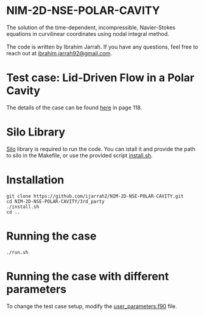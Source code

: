 # NIM-2D-NSE-POLAR-CAVITY
The solution of the time-dependent, incompressible, Navier-Stokes equations in curvilinear coordinates using nodal integral method. <br />
<br />
The code is written by Ibrahim Jarrah. If you have any questions, feel free to reach out at [ibrahim.jarrah92@gmail.com](mailto:ibrahim.jarrah92@gmail.com).
# Test case: Lid-Driven Flow in a Polar Cavity
The details of the case can be found [here](https://www.ideals.illinois.edu/items/124600) in page 118.<br />
# Silo Library
[Silo](https://github.com/LLNL/Silo) library is required to run the code. You can istall it and provide the path to silo in the Makefile, or use the provided script [install.sh](3rd_party/install.sh).
# Installation
```
git clone https://github.com/ijarrah2/NIM-2D-NSE-POLAR-CAVITY.git
cd NIM-2D-NSE-POLAR-CAVITY/3rd_party
./install.sh
cd ..
```
# Running the case
```
./run.sh
```
# Running the case with different parameters
To change the test case setup, modify the [user_parameters.f90](user_parameters.f90) file.
